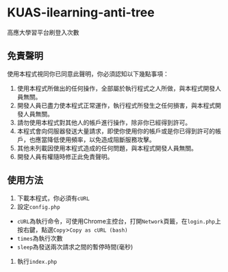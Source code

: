 # KUAS-ilearning-anti-tree
高應大學習平台刷登入次數

## 免責聲明
使用本程式視同你已同意此聲明，你必須認知以下幾點事項：
 1. 使用本程式所做出的任何操作，全部屬於執行程式之人所做，與本程式開發人員無關。
 2. 開發人員已盡力使本程式正常運作，執行程式所發生之任何損害，與本程式開發人員無關。
 3. 請勿使用本程式對其他人的帳戶進行操作，除非你已經得到許可。
 4. 本程式會向伺服器發送大量請求，即使你使用你的帳戶或是你已得到許可的帳戶，也應當降低使用頻率，以免造成阻斷服務攻擊。
 5. 其他未列載因使用本程式造成的任何問題，與本程式開發人員無關。
 6. 開發人員有權隨時修正此免責聲明。

## 使用方法
1. 下載本程式，你必須有```cURL```
2. 設定```config.php```
 * ```cURL```為執行命令，可使用Chrome主控台，打開`Network`頁籤，在`login.php`上按右鍵，點選`Copy`>`Copy as cURL (bash)`
 * ```times```為執行次數
 * ```sleep```為發送兩次請求之間的暫停時間(毫秒)
1. 執行```index.php```
